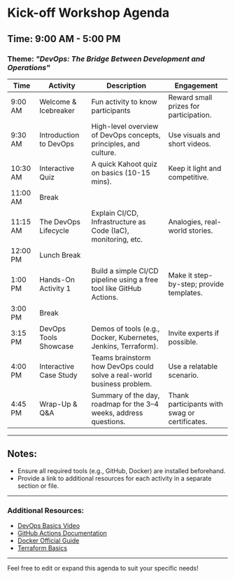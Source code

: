 # Kick-off Workshop Agenda

## Time: 9:00 AM - 5:00 PM  
### Theme: *"DevOps: The Bridge Between Development and Operations"*

| **Time**   | **Activity**               | **Description**                                                                     | **Engagement**                                  |
|------------|----------------------------|-------------------------------------------------------------------------------------|----------------------------------------------------|
| 9:00 AM    | Welcome & Icebreaker       | Fun activity to know participants                                                  | Reward small prizes for participation.             |
| 9:30 AM    | Introduction to DevOps     | High-level overview of DevOps concepts, principles, and culture.                   | Use visuals and short videos.                      |
| 10:30 AM   | Interactive Quiz           | A quick Kahoot quiz on basics (10-15 mins).                                        | Keep it light and competitive.                     |
| 11:00 AM   | Break                      |                                                                                     |                                                    |
| 11:15 AM   | The DevOps Lifecycle       | Explain CI/CD, Infrastructure as Code (IaC), monitoring, etc.                      | Analogies, real-world stories.                     |
| 12:00 PM   | Lunch Break                |                                                                                     |                                                    |
| 1:00 PM    | Hands-On Activity 1        | Build a simple CI/CD pipeline using a free tool like GitHub Actions.               | Make it step-by-step; provide templates.           |
| 3:00 PM    | Break                      |                                                                                     |                                                    |
| 3:15 PM    | DevOps Tools Showcase      | Demos of tools (e.g., Docker, Kubernetes, Jenkins, Terraform).                     | Invite experts if possible.                        |
| 4:00 PM    | Interactive Case Study     | Teams brainstorm how DevOps could solve a real-world business problem.             | Use a relatable scenario.                          |
| 4:45 PM    | Wrap-Up & Q&A              | Summary of the day, roadmap for the 3–4 weeks, address questions.                  | Thank participants with swag or certificates.      |

---

## Notes:
- Ensure all required tools (e.g., GitHub, Docker) are installed beforehand.  
- Provide a link to additional resources for each activity in a separate section or file.

---

### Additional Resources:
- [DevOps Basics Video](#)  
- [GitHub Actions Documentation](https://docs.github.com/en/actions)  
- [Docker Official Guide](https://docs.docker.com/)  
- [Terraform Basics](https://developer.hashicorp.com/terraform/intro)  

---

Feel free to edit or expand this agenda to suit your specific needs!
